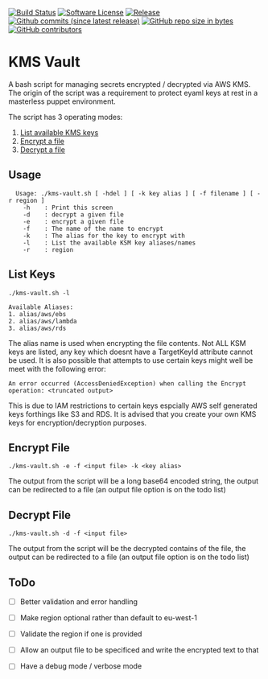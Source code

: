 [![Build Status](https://img.shields.io/travis/AntiPhotonltd/kms-vault/master.svg)](https://travis-ci.org/AntiPhotonltd/kms-vault)
[![Software License](https://img.shields.io/badge/license-MIT-blue.svg)](LICENSE.md)
[![Release](https://img.shields.io/github/release/AntiPhotonltd/kms-vault.svg)](https://github.com/AntiPhotonltd/kms-vault/releases/latest)
[![Github commits (since latest release)](https://img.shields.io/github/commits-since/AntiPhotonltd/kms-vaule/latest.svg)](https://github.com/AntiPhotonltd/kms-vault/commits)
[![GitHub repo size in bytes](https://img.shields.io/github/repo-size/AntiPhotonltd/kms-vault.svg)](https://github.com/AntiPhotonltd/kms-vault)
[![GitHub contributors](https://img.shields.io/github/contributors/AntiPhotonltd/kms-vault.svg)](https://github.com/AntiPhotonltd/kms-vault)

KMS Vault
=========

A bash script for managing secrets encrypted / decrypted via AWS KMS. The origin of the script was a requirement to protect eyaml keys at rest in a masterless puppet environment.

The script has 3 operating modes:

1. [List available KMS keys](#list-keys)
2. [Encrypt a file](#encrypt-file)
3. [Decrypt a file](#decrypt-file)

## Usage

```
  Usage: ./kms-vault.sh [ -hdel ] [ -k key alias ] [ -f filename ] [ -r region ]
    -h    : Print this screen
    -d    : decrypt a given file
    -e    : encrypt a given file
    -f    : The name of the name to encrypt
    -k    : The alias for the key to encrypt with
    -l    : List the available KSM key aliases/names
    -r    : region
```

<a name="list-keys"></a>
## List Keys

```
./kms-vault.sh -l

Available Aliases:
1. alias/aws/ebs
2. alias/aws/lambda
3. alias/aws/rds

```

The alias name is used when encrypting the file contents. Not ALL KSM keys are listed, any key which doesnt have a TargetKeyId attribute cannot be used.
It is also possible that attempts to use certain keys might well be meet with the following error:

```
An error occurred (AccessDeniedException) when calling the Encrypt operation: <truncated output>
```

This is due to IAM restrictions to certain keys espcially AWS self generated keys forthings like S3 and RDS. It is advised that you create your own KMS keys for encryption/decryption purposes.

<a name="encrypt-file"></a>

## Encrypt File

```
./kms-vault.sh -e -f <input file> -k <key alias>
```

The output from the script will be a long base64 encoded string, the output can be redirected to a file (an output file option is on the todo list)

<a name="decrypt-file"></a>

## Decrypt File

```
./kms-vault.sh -d -f <input file>
```

The output from the script will be the decrypted contains of the file, the output can be redirected to a file (an output file option is on the todo list)


## ToDo

- [ ] Better validation and error handling
- [ ] Make region optional rather than default to eu-west-1
- [ ] Validate the region if one is provided
- [ ] Allow an output file to be specificed and write the encrypted text to that
- [ ] Have a debug mode / verbose mode

